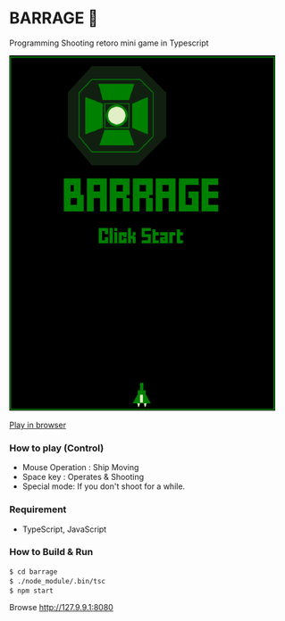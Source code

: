 # BARRAGE 👾

Programming Shooting retoro mini game in Typescript

[![screenshot](screen.png)](https://myurioka.github.io/barragewasm/)

[Play in browser](https://myurioka.github.io/barragewasm)

### How to play (Control)

-   Mouse Operation : Ship Moving
-   Space key : Operates & Shooting
-   Special mode: If you don't shoot for a while.

### Requirement

-   TypeScript, JavaScript

### How to Build & Run

```sh
$ cd barrage
$ ./node_module/.bin/tsc
$ npm start
```

Browse http://127.9.9.1:8080
